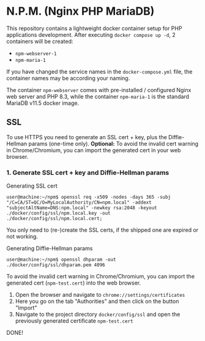 # N.P.M. (Nginx PHP MariaDB)
This repository contains a lightweight docker container setup for PHP applications development.
After executing `docker compose up -d`, 2 containers will be created:
* `npm-webserver-1`
* `npm-maria-1`

If you have changed the service names in the `docker-compose.yml` file, the container names may be according your naming.

The container `npm-webserver` comes with pre-installed / configured Nginx web server and PHP 8.3, while the container `npm-maria-1` is the standard MariaDB v11.5 docker image. 

## SSL
To use HTTPS you need to generate an SSL cert + key, plus the Diffie-Hellman params (one-time only).
**Optional:** To avoid the invalid cert warning in Chrome/Chromium, you can import the generated cert in your web browser.

### 1. Generate SSL cert + key and Diffie-Hellman params
Generating SSL cert
```shell
user@machine:~/npm$ openssl req -x509 -nodes -days 365 -subj "/C=CA/ST=QC/O=MyLocalAuthority/CN=npm.local" -addext "subjectAltName=DNS:npm.local" -newkey rsa:2048 -keyout ./docker/config/ssl/npm.local.key -out ./docker/config/ssl/npm.local.cert;
```

You only need to (re-)create the SSL certs, if the shipped one are expired or not working.

Generating Diffie-Hellman params
```shell
user@machine:~/npm$ openssl dhparam -out ./docker/config/ssl/dhparam.pem 4096
```

To avoid the invalid cert warning in Chrome/Chromium, you can import the generated cert (`npm-test.cert`) into the web browser.
1. Open the browser and navigate to `chrome://settings/certificates`
2. Here you go on the tab "Authorities" and then click on the button "Import"
3. Navigate to the project directory `docker/config/ssl` and open the previously generated certificate `npm-test.cert`

DONE!
